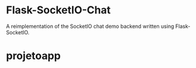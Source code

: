 # Flask-SocketIO-Chat
A reimplementation of the SocketIO chat demo backend written using Flask-SocketIO. 
# projetoapp
